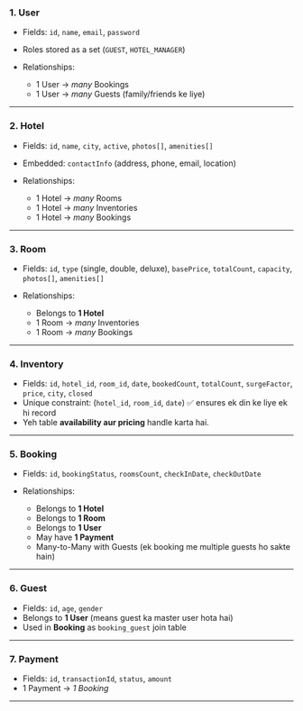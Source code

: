 ### 1. **User**

* Fields: `id`, `name`, `email`, `password`
* Roles stored as a set (`GUEST`, `HOTEL_MANAGER`)
* Relationships:

  * 1 User → *many* Bookings
  * 1 User → *many* Guests (family/friends ke liye)

---


### 2. **Hotel**

* Fields: `id`, `name`, `city`, `active`, `photos[]`, `amenities[]`
* Embedded: `contactInfo` (address, phone, email, location)
* Relationships:

  * 1 Hotel → *many* Rooms
  * 1 Hotel → *many* Inventories
  * 1 Hotel → *many* Bookings

---

### 3. **Room**

* Fields: `id`, `type` (single, double, deluxe), `basePrice`, `totalCount`, `capacity`, `photos[]`, `amenities[]`
* Relationships:

  * Belongs to **1 Hotel**
  * 1 Room → *many* Inventories
  * 1 Room → *many* Bookings

---

### 4. **Inventory**

* Fields: `id`, `hotel_id`, `room_id`, `date`, `bookedCount`, `totalCount`, `surgeFactor`, `price`, `city`, `closed`
* Unique constraint: (`hotel_id`, `room_id`, `date`) ✅ ensures ek din ke liye ek hi record
* Yeh table **availability aur pricing** handle karta hai.

---

### 5. **Booking**

* Fields: `id`, `bookingStatus`, `roomsCount`, `checkInDate`, `checkOutDate`
* Relationships:

  * Belongs to **1 Hotel**
  * Belongs to **1 Room**
  * Belongs to **1 User**
  * May have **1 Payment**
  * Many-to-Many with Guests (ek booking me multiple guests ho sakte hain)

---

### 6. **Guest**

* Fields: `id`, `age`, `gender`
* Belongs to **1 User** (means guest ka master user hota hai)
* Used in **Booking** as `booking_guest` join table

---

### 7. **Payment**

* Fields: `id`, `transactionId`, `status`, `amount`
* 1 Payment → *1 Booking*

---